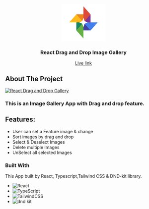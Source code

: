 <div align="center">
  <a href="https://github.com/othneildrew/Best-README-Template">
    <img src="./src/assets/images/logo.png" alt="React-DND-Gallery" width="140" height="120" />
  </a>
  <h3 align="center">React Drag and Drop Image Gallery</h3>
    </ br> 
    </ br> 
     <a href="https://absiddik-react-dnd-gallery.netlify.app/">Live link</a>
</div>

## About The Project

[![React Drag and Drop Gallery](https://i.ibb.co/CbVkBF3/Screenshot-2023-11-05-222232.png)](https://absiddik-react-dnd-gallery.netlify.app/)

<h3>This is an Image Gallery App with Drag and drop feature. </h3>


## Features:
* User can set a Feature image & change
* Sort images by drag and drop
* Select & Deselect Images
* Delete multiple Images
* UnSelect all selected Images

### Built With

This App built by React, Typescript,Tailwind CSS & DND-kit library.
* ![React](https://img.shields.io/badge/react-%2320232a.svg?style=for-the-badge&logo=react&logoColor=%2361DAFB)
* ![TypeScript](https://img.shields.io/badge/typescript-%23007ACC.svg?style=for-the-badge&logo=typescript&logoColor=white)
* ![TailwindCSS](https://img.shields.io/badge/tailwindcss-%2338B2AC.svg?style=for-the-badge&logo=tailwind-css&logoColor=white)
* ![dnd kit](https://dndkit.com/dnd-kit-logo.svg)

